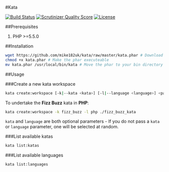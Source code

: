 #Kata

[![Build Status](https://img.shields.io/travis/mike182uk/kata.svg?style=flat-square)](http://travis-ci.org/mike182uk/kata)
[![Scrutinizer Quality Score](https://img.shields.io/scrutinizer/g/mike182uk/kata.svg?style=flat-square)](https://scrutinizer-ci.com/g/mike182uk/kata/)
[![License](https://img.shields.io/github/license/mike182uk/kata.svg?style=flat-square)](https://github.com/mike182uk/kata)

##Prerequisites

1. PHP >=5.5.0

##Installation

```bash
wget https://github.com/mike182uk/kata/raw/master/kata.phar # Download the phar
chmod +x kata.phar # Make the phar executeable
mv kata.phar /usr/local/bin/kata # Move the phar to your bin directory (optional)
```

##Usage

###Create a new kata workspace

```bash
kata create:workspace [-k|--kata <kata>] [-l|--language <language>] <path>
```

To undertake the **Fizz Buzz** kata in **PHP**:

```bash
kata create:workspace -k fizz_buzz -l php ./fizz_buzz_kata
```

`kata` and `language` are both optional parameters - If you do not pass a `kata` or `language` parameter, one will be selected at random.

###List available katas

```bash
kata list:katas
```

###List available languages

```bash
kata list:languages
```
